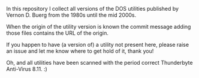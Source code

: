 In this repository I collect all versions of the
DOS utilities published by Vernon D. Buerg from
the 1980s until the mid 2000s.

When the origin of the utility version is known
the commit message adding those files contains
the URL of the origin.

If you happen to have (a version of) a utility
not present here, please raise an issue and let
me know where to get hold of it, thank you!

Oh, and all utilities have been scanned with the
period correct Thunderbyte Anti-Virus 8.11. :)
